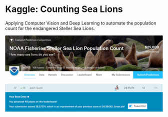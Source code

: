 # Kaggle: Counting Sea Lions
Applying Computer Vision and Deep Learning to automate the population count for the endangered Steller Sea Lions.

[//]: # (Image References)

[im01]: ./github_pics/sea_lion_banner.jpg "Sea Lion Banner"
[im02]: ./github_pics/sea_lion_rank.png "Kaggle Sea Lion Rank"

![alt text][im01]

<a href="url"><img src="./github_pics/sea_lion_rank.png" align="left" width="1000" ></a>



